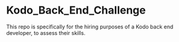 # Kodo_Back_End_Challenge
This repo is specifically for the hiring purposes of a Kodo back end developer, to assess their skills. 
